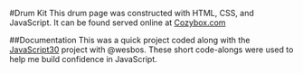 #Drum Kit
This drum page was constructed with HTML, CSS, and JavaScript. It can be found served online at [Cozybox.com](http://cozybox.xyz)

##Documentation
This was a quick project coded along with the [JavaScript30](https://JavaScript30.com) project with @wesbos. These short code-alongs were used to help me build confidence in
JavaScript.
